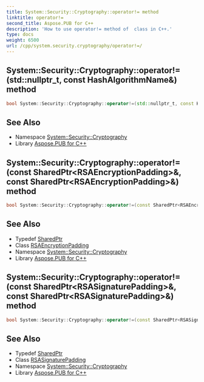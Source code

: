 ```yaml
---
title: System::Security::Cryptography::operator!= method
linktitle: operator!=
second_title: Aspose.PUB for C++
description: 'How to use operator!= method of  class in C++.'
type: docs
weight: 6500
url: /cpp/system.security.cryptography/operator!=/
---
```

## System::Security::Cryptography::operator!=(std::nullptr_t, const HashAlgorithmName\&) method




```cpp
bool System::Security::Cryptography::operator!=(std::nullptr_t, const HashAlgorithmName &)
```

## See Also

* Namespace [System::Security::Cryptography](../)
* Library [Aspose.PUB for C++](../../)
## System::Security::Cryptography::operator!=(const SharedPtr\<RSAEncryptionPadding\>\&, const SharedPtr\<RSAEncryptionPadding\>\&) method




```cpp
bool System::Security::Cryptography::operator!=(const SharedPtr<RSAEncryptionPadding> &left, const SharedPtr<RSAEncryptionPadding> &right)
```

## See Also

* Typedef [SharedPtr](../../system/sharedptr/)
* Class [RSAEncryptionPadding](../rsaencryptionpadding/)
* Namespace [System::Security::Cryptography](../)
* Library [Aspose.PUB for C++](../../)
## System::Security::Cryptography::operator!=(const SharedPtr\<RSASignaturePadding\>\&, const SharedPtr\<RSASignaturePadding\>\&) method




```cpp
bool System::Security::Cryptography::operator!=(const SharedPtr<RSASignaturePadding> &left, const SharedPtr<RSASignaturePadding> &right)
```

## See Also

* Typedef [SharedPtr](../../system/sharedptr/)
* Class [RSASignaturePadding](../rsasignaturepadding/)
* Namespace [System::Security::Cryptography](../)
* Library [Aspose.PUB for C++](../../)
